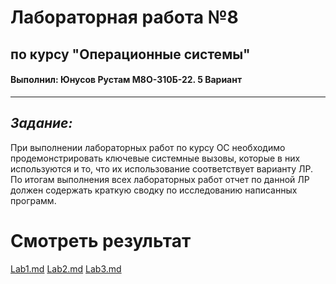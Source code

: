 # Лабораторная работа №8
## по курсу "Операционные системы"
#### Выполнил: Юнусов Рустам М8О-310Б-22. 5 Вариант
---
## *Задание:*
При выполнении лабораторных работ по курсу ОС необходимо продемонстрировать ключевые
системные вызовы, которые в них используются и то, что их использование соответствует
варианту ЛР.
По итогам выполнения всех лабораторных работ отчет по данной ЛР должен содержать краткую
сводку по исследованию написанных программ.

# Смотреть результат
[Lab1.md](./report_lab1.md)
[Lab2.md](./report_lab2.md)
[Lab3.md](./report_lab3.md)
